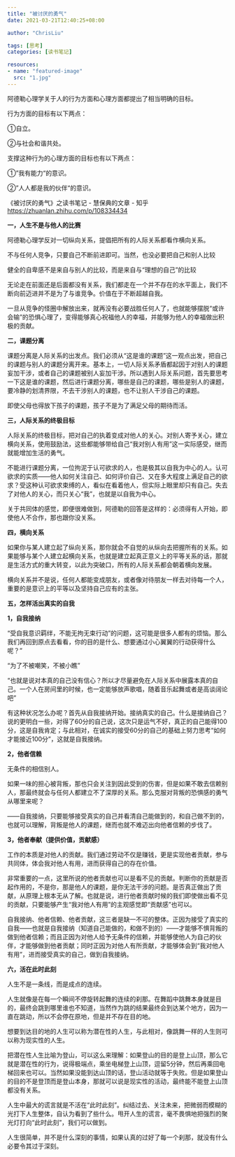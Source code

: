 ```yaml
---
title: "被讨厌的勇气"
date: 2021-03-21T12:40:25+08:00

author: "ChrisLiu"

tags: [思考]
categories: [读书笔记]

resources:
- name: "featured-image"
  src: "1.jpg"
---
```


<!--more-->

阿德勒心理学关于人的行为方面和心理方面都提出了相当明确的目标。

 行为方面的目标有以下两点：

①自立。

②与社会和谐共处。

 支撑这种行为的心理方面的目标也有以下两点：

①”我有能力“的意识。

②”人人都是我的伙伴“的意识。



《被讨厌的勇气》之读书笔记 - 慧保典的文章 - 知乎 https://zhuanlan.zhihu.com/p/108334434



**一，人生不是与他人的比赛**

阿德勒心理学反对一切纵向关系，提倡把所有的人际关系都看作横向关系。

不与任何人竞争，只要自己不断前进即可。当然，也没必要把自己和别人比较

健全的自卑感不是来自与别人的比较，而是来自与“理想的自己”的比较

无论走在前面还是后面都没有关系，我们都走在一个并不存在的水平面上，我们不断向前迈进并不是为了与谁竞争。价值在于不断超越自我。

一旦从竞争的怪圈中解放出来，就再没有必要战胜任何人了，也就能够摆脱“或许会输”的恐惧心理了，变得能够真心祝福他人的幸福，并能够为他人的幸福做出积极的贡献。



**二，课题分离**

课题分离是人际关系的出发点。我们必须从“这是谁的课题”这一观点出发，把自己的课题与别人的课题分离开来。基本上，一切人际关系矛盾都起因于对别人的课题妄加干涉，或者自己的课题被别人妄加干涉。所以遇到人际关系问题，首先要思考一下这是谁的课题，然后进行课题分离，哪些是自己的课题，哪些是别人的课题，要冷静的划清界限，不去干涉别人的课题，也不让别人干涉自己的课题。

即使父母也得放下孩子的课题，孩子不是为了满足父母的期待而活。



**三，人际关系的终极目标**

人际关系的终极目标，把对自己的执着变成对他人的关心。对别人寄予关心，建立横向关系，使用鼓励法，这些都能够带给自己“我对别人有用”这一实际感受，继而就能增加生活的勇气。

不能进行课题分离，一位拘泥于认可欲求的人，也是极其以自我为中心的人。认可欲求的实质——他人如何关注自己、如何评价自己、又在多大程度上满足自己的欲求？受这种认可欲求束缚的人，看似在看着他人，但实际上眼里却只有自己。失去了对他人的关心，而只关心“我”，也就是以自我为中心。

关于共同体的感觉，即便很难做到，阿德勒的回答是这样的：必须得有人开始，即使他人不合作，那也跟你没关系。



**四，横向关系**

如果你与某人建立起了纵向关系，那你就会不自觉的从纵向去把握所有的关系。如果能够与某个人建立起横向关系，也就是建立起真正意义上的平等关系的话，那就是生活方式的重大转变，以此为突破口，所有的人际关系都会朝着横向发展。

横向关系并不是说，任何人都能变成朋友，或者像对待朋友一样去对待每一个人，重要的是意识上的平等以及坚持自己应有的主张。



**五，怎样活出真实的自我**

**1，自我接纳**

“受自我意识羁绊，不能无拘无束行动”的问题，这可能是很多人都有的烦恼。那么我们再回到原点去看看，你的目的是什么、想要通过小心翼翼的行动获得什么呢？”

“为了不被嘲笑，不被小瞧”

“也就是说对本真的自己没有信心？所以才尽量避免在人际关系中展露本真的自己。一个人在房间里的时候，也一定能够放声歌唱，随着音乐起舞或者是高谈阔论吧”

有这种状况怎么办呢？首先从自我接纳开始。接纳真实的自己。什么是接纳自己？说的更明白一些，对得了60分的自己说，这次只是运气不好，真正的自己能得100分，这是自我肯定；与此相对，在诚实的接受60分的自己的基础上努力思考“如何才能接近100分”，这就是自我接纳。



**2，他者信赖**

无条件的相信别人。

如果一味的担心被背叛，那也只会关注到因此受到的伤害，但是如果不敢去信赖别人，那最终就会与任何人都建立不了深厚的关系。那么克服对背叛的恐惧感的勇气从哪里来呢？

——自我接纳，只要能够接受真实的自己并看清自己能做到的，和自己做不到的，也就可以理解，背叛是他人的课题，继而也就不难迈出向他者信赖的步伐了。



**3，他者奉献（提供价值，贡献感）**

工作的本质是对他人的贡献。我们通过劳动不仅是赚钱，更是实现他者贡献，参与共同体，体会我对他人有用，进而获得自己的存在价值。

非常重要的一点，这里所说的他者贡献也可以是看不见的贡献。判断你的贡献是否起作用的，不是你，那是他人的课题，是你无法干涉的问题。是否真正做出了贡献，从原理上根本无从了解。也就是说，进行他者贡献时候的我们即使做出看不见的贡献，只要能够产生“我对他人有用”的主观感觉即“贡献感”也可以。

自我接纳、他者信赖、他者贡献，这三者是缺一不可的整体。正因为接受了真实的自我——也就是自我接纳（知道自己能做的，和做不到的）——才能够不惧背叛的做到他者信赖；而且正因为对他人给予无条件的信赖，并能够使他人为自己的伙伴，才能够做到他者贡献；同时正因为对他人有所贡献，才能够体会到“我对他人有用”，进而接受真实的自己，做到自我接纳。



**六，活在此时此刻**

人生不是一条线，而是成点的连续。

人生就像是在每一个瞬间不停旋转起舞的连续的刹那。在舞蹈中跳舞本身就是目的，最终会跳到哪里谁也不知道，当然作为跳的结果最终会到达某个地方，因为一直在跳动，所以不会停在原地，但是并不存在目的地。

想要到达目的地的人生可以称为潜在性的人生，与此相对，像跳舞一样的人生则可以称为现实性的人生。

把潜在性人生比喻为登山，可以这么来理解：如果登山的目的是登上山顶，那么它就是潜在性的行为，说得极端点，乘坐电梯登上山顶，逗留5分钟，然后再乘回电梯回来也可以。当然如果没能到达山顶的话，登山活动就等于失败。但是如果登山的目的不是登顶而是登山本身，那就可以说是现实性的活动，最终能不能登上山顶都没有关系。

人生中最大的谎言就是不活在“此时此刻”。纠结过去、关注未来，把微弱而模糊的光打下人生整体，自认为看到了些什么。甩开人生的谎言，毫不畏惧地把强烈的聚光灯打向“此时此刻”，我们可以做到。

人生很简单，并不是什么深刻的事情，如果认真的过好了每一个刹那，就没有什么必要令其过于深刻。